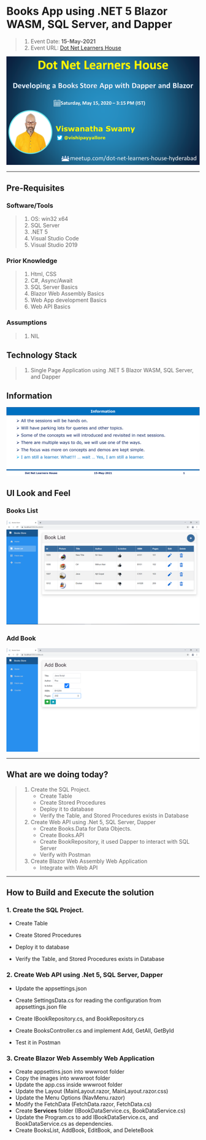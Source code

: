 # Books App using .NET 5 Blazor WASM, SQL Server, and Dapper

> 1. Event Date: **15-May-2021**
> 1. Event URL: [Dot Net Learners House](https://www.meetup.com/dot-net-learners-house-hyderabad/events/276064154/)

![Dapper Blazor WASM |100x100](./Documentation/Images/ViswanathaSwamyPK.PNG)

---

## Pre-Requisites

### Software/Tools
> 1. OS: win32 x64
> 1. SQL Server
> 1. .NET 5
> 1. Visual Studio Code
> 1. Visual Studio 2019

### Prior Knowledge
> 1. Html, CSS
> 1. C#, Async/Await
> 1. SQL Server Basics
> 1. Blazor Web Assembly Basics
> 1. Web App development Basics
> 1. Web API Basics

### Assumptions
> 1. NIL

## Technology Stack
> 1. Single Page Application using .NET 5 Blazor WASM, SQL Server, and Dapper

## Information
![Information | 100x100](./Documentation/Images/Information.PNG)

## UI Look and Feel

### Books List
![Books List | 100x100](./Documentation/Images/BooksList.PNG)

### Add Book
![Add Book | 100x100](./Documentation/Images/AddBook.PNG)

---


## What are we doing today?
> 1. Create the SQL Project.
>    - Create Table
>    - Create Stored Procedures
>    - Deploy it to database
>    - Verify the Table, and Stored Procedures exists in Database
> 1. Create Web API using .Net 5, SQL Server, Dapper
>    - Create Books.Data for Data Objects.
>    - Create Books.API
>    - Create BookRepository, it used Dapper to interact with SQL Server
>    - Verify with Postman
> 1. Create Blazor Web Assembly Web Application
>    - Integrate with Web API
---

## How to Build and Execute the solution

### 1. Create the SQL Project.

- Create Table

- Create Stored Procedures

- Deploy it to database

- Verify the Table, and Stored Procedures exists in Database

### 2. Create Web API using .Net 5, SQL Server, Dapper

- Update the appsettings.json

- Create SettingsData.cs for reading the configuration from appsettings.json file

- Create IBookRepository.cs, and BookRepository.cs

- Create BooksController.cs and implement Add, GetAll, GetById

- Test it in Postman

### 3. Create Blazor Web Assembly Web Application

- Create appsettins.json into wwwroot folder
- Copy the images into wwwroot folder
- Update the app.css inside wwwroot folder
- Update the Layout (MainLayout.razor, MainLayout.razor.css)
- Update the Menu Options (NavMenu.razor)
- Modify the FetchData (FetchData.razor, FetchData.cs)
- Create **Services** folder (IBookDataService.cs, BookDataService.cs)
- Update the Program.cs to add IBookDataService.cs, and BookDataService.cs as dependencies.
- Create BooksList, AddBook, EditBook, and DeleteBook
